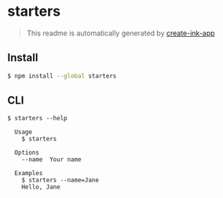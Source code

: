 # starters

> This readme is automatically generated by [create-ink-app](https://github.com/vadimdemedes/create-ink-app)


## Install

```bash
$ npm install --global starters
```


## CLI

```
$ starters --help

  Usage
    $ starters

  Options
    --name  Your name

  Examples
    $ starters --name=Jane
    Hello, Jane
```
